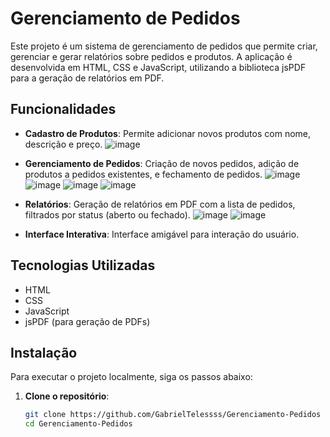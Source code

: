 # Gerenciamento de Pedidos

Este projeto é um sistema de gerenciamento de pedidos que permite criar, gerenciar e gerar relatórios sobre pedidos e produtos. A aplicação é desenvolvida em HTML, CSS e JavaScript, utilizando a biblioteca jsPDF para a geração de relatórios em PDF.

## Funcionalidades

- **Cadastro de Produtos**: Permite adicionar novos produtos com nome, descrição e preço.
  ![image](https://github.com/user-attachments/assets/cba7f140-9437-4801-b3cf-6733fb31e3c7)

- **Gerenciamento de Pedidos**: Criação de novos pedidos, adição de produtos a pedidos existentes, e fechamento de pedidos.
  ![image](https://github.com/user-attachments/assets/fd26a699-7d6d-4df2-a73a-74e5af9f9c5c)
  ![image](https://github.com/user-attachments/assets/02cebb4a-9a99-44f8-b325-7f6aadefcb31)
  ![image](https://github.com/user-attachments/assets/a47044b9-037f-4729-bbf5-da18fa5d97ff)
  ![image](https://github.com/user-attachments/assets/c210c08b-6530-4a92-b116-06ad109e8733)

- **Relatórios**: Geração de relatórios em PDF com a lista de pedidos, filtrados por status (aberto ou fechado).
  ![image](https://github.com/user-attachments/assets/f1bad0cd-1f8e-45fb-8b01-d788c800fa94)
  ![image](https://github.com/user-attachments/assets/0284f0e5-1fb5-4303-9764-004f20906652)
  
- **Interface Interativa**: Interface amigável para interação do usuário.

## Tecnologias Utilizadas

- HTML
- CSS
- JavaScript
- jsPDF (para geração de PDFs)

## Instalação

Para executar o projeto localmente, siga os passos abaixo:

1. **Clone o repositório**:
   ```bash
   git clone https://github.com/GabrielTelessss/Gerenciamento-Pedidos
   cd Gerenciamento-Pedidos
